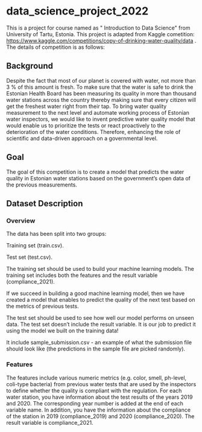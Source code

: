 # data_science_project_2022
This is a project for course named as " Introduction to Data Science" from University of Tartu, Estonia. This project is adapted from Kaggle cometition: https://www.kaggle.com/competitions/copy-of-drinking-water-quality/data . The details of competition is as follows:

## Background
Despite the fact that most of our planet is covered with water, not more than 3 % of this amount is fresh. To make sure that the water is safe to drink the Estonian Health Board has been measuring its quality in more than thousand water stations across the country thereby making sure that every citizen will get the freshest water right from their tap.
To bring water quality measurement to the next level and automate working process of Estonian water inspectors, we would like to invent predictive water quality model that would enable us to prioritize the tests or react proactively to the deterioration of the water conditions. Therefore, enhancing the role of scientific and data-driven approach on a governmental level.

## Goal
The goal of this competition is to create a model that predicts the water quality in Estonian water stations based on the government’s open data of the previous measurements.

## Dataset Description
### Overview
The data has been split into two groups:

Training set (train.csv).

Test set (test.csv).

The training set should be used to build your machine learning models. The training set includes both the features and the result variable (compliance_2021).

If we succeed in building a good machine learning model, then we have created a model that enables to predict the quality of the next test based on the metrics of previous tests.

The test set should be used to see how well our model performs on unseen data. The test set doesn’t include the result variable. It is our job to predict it using the model we built on the training data!

It include sample_submission.csv - an example of what the submission file should look like (the predictions in the sample file are picked randomly).

### Features
The features include various numeric metrics (e.g. color, smell, ph-level, coli-type bacteria) from previous water tests that are used by the inspectors to define whether the quality is compliant with the regulation. For each water station, you have information about the test results of the years 2019 and 2020. The corresponding year number is added at the end of each variable name. In addition, you have the information about the compliance of the station in 2019 (compliance_2019) and 2020 (compliance_2020). The result variable is compliance_2021.
